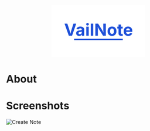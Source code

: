 <div id="logo" align="center">
  <a href="https://github.com/emilkrebs/VailNote" target="_blank" rel="noopener noreferrer">
   <img width="256" alt="WatchLock Logo" src="./static/logo.png">
 </a>
</div>

# About


# Screenshots

![Create Note](https://github.com/user-attachments/assets/8d1edd52-1342-4efd-944c-6fe794c91042)
